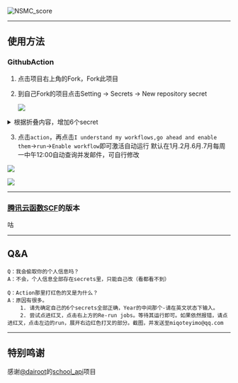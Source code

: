 ![NSMC_score](https://socialify.git.ci/yimo0908/NSMC_score/image?description=1&forks=1&stargazers=1&theme=Light)

---

## 使用方法

### GithubAction

1. 点击项目右上角的Fork，Fork此项目

2. 到自己Fork的项目点击Setting → Secrets → New repository secret

   ![](https://github.com/yimo0908/NSMC_score/blob/main/image/1.png)

<details><summary>根据折叠内容，增加6个secret</summary>

Name填写`USERNAME`，Value填写 教务系统登录账号（通常为学号）  

Name填写`PASSWORD`，Value填写 教务系统登录密码  

Name填写`MAIL_ACCOUNT`，Value填写 QQ邮箱地址（`QQ号@qq.com`）  

Name填写`MAIL_KEY`，Value填写 邮箱授权码  

Name填写`YEAR`，Value填写 要查询的学年（如`2020-2021`）  

Name填写`TERM` ，Value填写 要查询的学期（如`1`）
![](https://github.com/yimo0908/NSMC_score/blob/main/image/2.png)
</details>

3. 点击`action`，再点击`I understand my workflows,go ahead and enable them`→`run`→`Enable workflow`即可激活自动运行
    默认在1月.2月.6月.7月每周一中午12:00自动查询并发邮件，可自行修改

  ![](https://github.com/yimo0908/NSMC_score/blob/main/image/3.png)

  ![](https://github.com/yimo0908/NSMC_score/blob/main/image/4.png)

---

### [腾讯云函数SCF](https://console.cloud.tencent.com/scf/index)的版本

咕

---

## Q&A

```
Q：我会偷取你的个人信息吗？
A：不会，个人信息全部存在secrets里，只能自己改（看都看不到）
```
```
Q：Action那里打红色的叉是为什么？
A：原因有很多。
	1. 请先确定自己的6个secrets全部正确，Year的中间那个-请在英文状态下输入。
	2. 尝试点进红叉，点击右上方的Re-run jobs。等待其运行即可。如果依然报错，请点进红叉，点击左边的run，展开右边红色打叉的部分。截图，并发送至miqoteyimo@qq.com
```

---

##   特别鸣谢

感谢[@dairoot](https://github.com/dairoot)的[school_api](https://github.com/dairoot/school-api)项目